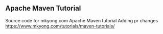 ## Apache Maven Tutorial

Source code for mkyong.com Apache Maven tutorial
Adding pr changes
https://www.mkyong.com/tutorials/maven-tutorials/
